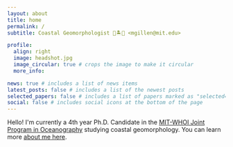 ```yaml
---
layout: about
title: home
permalink: /
subtitle: Coastal Geomorphologist 🌊🏝️🪸 <mgillen@mit.edu>

profile:
  align: right
  image: headshot.jpg
  image_circular: true # crops the image to make it circular
  more_info:

news: true # includes a list of news items
latest_posts: false # includes a list of the newest posts
selected_papers: false # includes a list of papers marked as "selected={true}"
social: false # includes social icons at the bottom of the page
---
```


Hello! I'm currently a 4th year Ph.D. Candidate in the [MIT-WHOI Joint Program in Oceanography](https://mit.whoi.edu) studying coastal geomorphology. You can learn more [about me here](/people).
